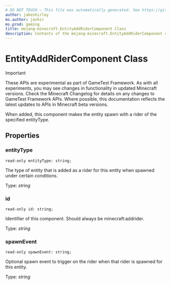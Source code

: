 ```yaml
---
# DO NOT TOUCH — This file was automatically generated. See https://github.com/Mojang/MinecraftScriptingApiDocsGenerator to modify descriptions, examples, etc.
author: jakeshirley
ms.author: jashir
ms.prod: gaming
title: mojang-minecraft.EntityAddRiderComponent Class
description: Contents of the mojang-minecraft.EntityAddRiderComponent class.
---
```

# EntityAddRiderComponent Class
>[!IMPORTANT]
>These APIs are experimental as part of GameTest Framework. As with all experiments, you may see changes in functionality in updated Minecraft versions. Check the Minecraft Changelog for details on any changes to GameTest Framework APIs. Where possible, this documentation reflects the latest updates to APIs in Minecraft beta versions.


When added, this component makes the entity spawn with a rider of the specified entityType.

## Properties
### **entityType**
`read-only entityType: string;`

The type of entity that is added as a rider for this entity when spawned under certain conditions.

Type: *string*


### **id**
`read-only id: string;`

Identifier of this component. Should always be minecraft:addrider.

Type: *string*


### **spawnEvent**
`read-only spawnEvent: string;`

Optional spawn event to trigger on the rider when that rider is spawned for this entity.

Type: *string*




